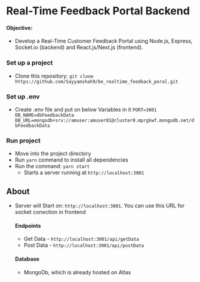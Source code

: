 # Real-Time Feedback Portal Backend

#### Objective:

- Develop a Real-Time Customer Feedback Portal using Node.js, Express, Socket.io (backend) and React.js/Next.js (frontend).

### Set up a project

- Clone this repository: `git clone https://github.com/Sayyamshah9/be_realtime_feedback_poral.git`

### Set up .env

- Create .env file and put on below Variables in it
  `PORT=3001
DB_NAME=dbFeedbackData
DB_URL=mongodb+srv://amuser:amuser01@cluster0.mprgkwf.mongodb.net/dbFeedbackData`

### Run project

- Move into the project directory
- Run `yarn` command to install all dependencies
- Run the command: `yarn start`
  - Starts a server running at `http://localhost:3001`

## About

- Server will Start on: `http://localhost:3001`. You can use this URL for socket conection in frontend

  #### Endpoints

  - Get Data - `http://localhost:3001/api/getData`
  - Post Data - `http://localhost:3001/api/postData`

  #### Database

  - MongoDb, which is already hosted on Atlas
